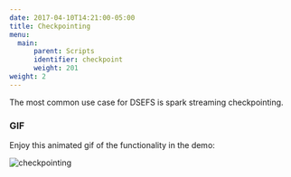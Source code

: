 ```yaml
---
date: 2017-04-10T14:21:00-05:00
title: Checkpointing
menu:
  main:
      parent: Scripts 
      identifier: checkpoint
      weight: 201
weight: 2
---
```


The most common use case for DSEFS is spark streaming checkpointing.

### GIF

Enjoy this animated gif of the functionality in the demo:

![checkpointing](/Scripts/checkpoint-demo.gif)
